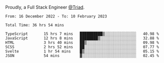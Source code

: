 Proudly, a Full Stack Engineer [@Triad](https://github.com/Triad-Behavioral-Health).
<!--START_SECTION:waka-->

```text
From: 16 December 2022 - To: 10 February 2023

Total Time: 36 hrs 54 mins

TypeScript       15 hrs 7 mins   ██████████▒░░░░░░░░░░░░░░   40.98 %
JavaScript       12 hrs 8 mins   ████████▒░░░░░░░░░░░░░░░░   32.88 %
HTML             3 hrs 40 mins   ██▒░░░░░░░░░░░░░░░░░░░░░░   09.98 %
SCSS             2 hrs 52 mins   ██░░░░░░░░░░░░░░░░░░░░░░░   07.77 %
Svelte           1 hr 54 mins    █▒░░░░░░░░░░░░░░░░░░░░░░░   05.15 %
JSON             54 mins         ▓░░░░░░░░░░░░░░░░░░░░░░░░   02.45 %
```

<!--END_SECTION:waka-->
